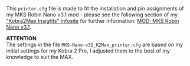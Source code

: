 This `printer.cfg` file is made to fit the installation and pin assignments of my MKS Robin Nano v3.1 mod - please see the following section of my ["Kobra2Max Insights" infosite](https://1coderookie.github.io/Kobra2MaxInsights/) for further information: [MOD: MKS Robin Nano v3.1](https://1coderookie.github.io/Kobra2MaxInsights/hardware/mainboard/#mod-mks-robin-nano-v31).

**ATTENTION**  
The settings in the file `MKS-Nano-v31_K2Max_printer.cfg` are based on my initial settings for my Kobra 2 Pro, I adjusted them to the best of my knowledge to suit the MAX. 
